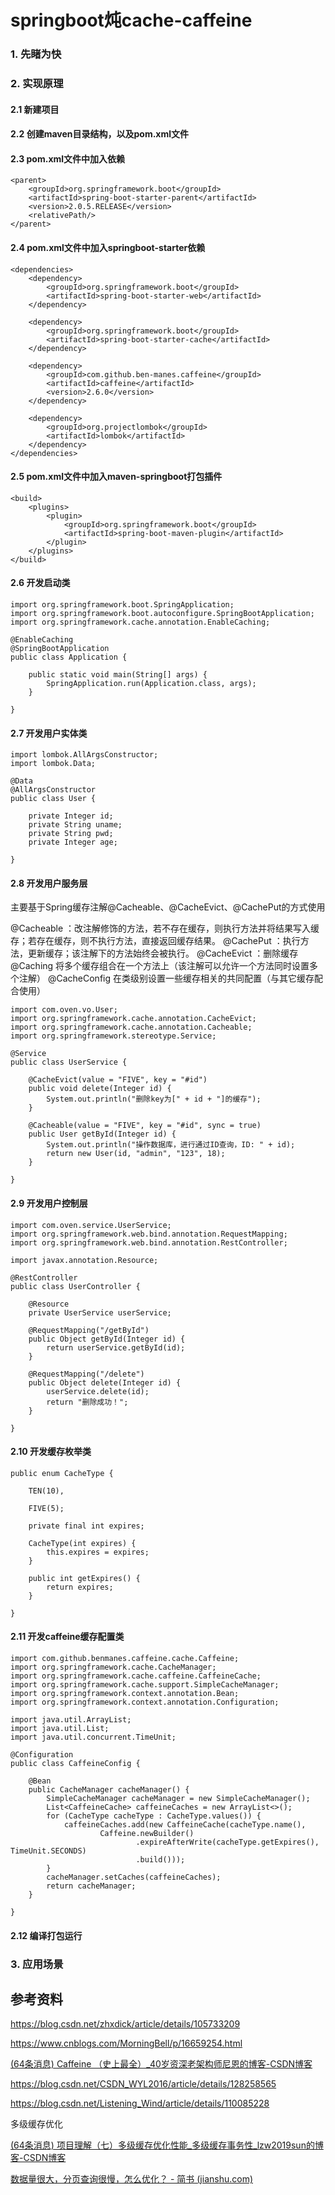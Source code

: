 

# springboot炖cache-caffeine

### 1. 先睹为快



### 2. 实现原理

#### 2.1 新建项目



#### 2.2 创建maven目录结构，以及pom.xml文件



#### 2.3 pom.xml文件中加入依赖

```
<parent>
    <groupId>org.springframework.boot</groupId>
    <artifactId>spring-boot-starter-parent</artifactId>
    <version>2.0.5.RELEASE</version>
    <relativePath/>
</parent>
```



#### 2.4 pom.xml文件中加入springboot-starter依赖

```
<dependencies>
    <dependency>
        <groupId>org.springframework.boot</groupId>
        <artifactId>spring-boot-starter-web</artifactId>
    </dependency>

    <dependency>
        <groupId>org.springframework.boot</groupId>
        <artifactId>spring-boot-starter-cache</artifactId>
    </dependency>

    <dependency>
        <groupId>com.github.ben-manes.caffeine</groupId>
        <artifactId>caffeine</artifactId>
        <version>2.6.0</version>
    </dependency>

    <dependency>
        <groupId>org.projectlombok</groupId>
        <artifactId>lombok</artifactId>
    </dependency>
</dependencies>
```



#### 2.5 pom.xml文件中加入maven-springboot打包插件

```
<build>
    <plugins>
        <plugin>
            <groupId>org.springframework.boot</groupId>
            <artifactId>spring-boot-maven-plugin</artifactId>
        </plugin>
    </plugins>
</build>
```



#### 2.6 开发启动类

```
import org.springframework.boot.SpringApplication;
import org.springframework.boot.autoconfigure.SpringBootApplication;
import org.springframework.cache.annotation.EnableCaching;

@EnableCaching
@SpringBootApplication
public class Application {

    public static void main(String[] args) {
        SpringApplication.run(Application.class, args);
    }

}
```



#### 2.7 开发用户实体类

```
import lombok.AllArgsConstructor;
import lombok.Data;

@Data
@AllArgsConstructor
public class User {

    private Integer id;
    private String uname;
    private String pwd;
    private Integer age;

}
```



#### 2.8 开发用户服务层

主要基于Spring缓存注解@Cacheable、@CacheEvict、@CachePut的方式使用

@Cacheable ：改注解修饰的方法，若不存在缓存，则执行方法并将结果写入缓存；若存在缓存，则不执行方法，直接返回缓存结果。
@CachePut ：执行方法，更新缓存；该注解下的方法始终会被执行。
@CacheEvict ：删除缓存
@Caching 将多个缓存组合在一个方法上（该注解可以允许一个方法同时设置多个注解）
@CacheConfig 在类级别设置一些缓存相关的共同配置（与其它缓存配合使用）

```
import com.oven.vo.User;
import org.springframework.cache.annotation.CacheEvict;
import org.springframework.cache.annotation.Cacheable;
import org.springframework.stereotype.Service;

@Service
public class UserService {

    @CacheEvict(value = "FIVE", key = "#id")
    public void delete(Integer id) {
        System.out.println("删除key为[" + id + "]的缓存");
    }

    @Cacheable(value = "FIVE", key = "#id", sync = true)
    public User getById(Integer id) {
        System.out.println("操作数据库，进行通过ID查询，ID: " + id);
        return new User(id, "admin", "123", 18);
    }

}
```



#### 2.9 开发用户控制层

```
import com.oven.service.UserService;
import org.springframework.web.bind.annotation.RequestMapping;
import org.springframework.web.bind.annotation.RestController;

import javax.annotation.Resource;

@RestController
public class UserController {

    @Resource
    private UserService userService;

    @RequestMapping("/getById")
    public Object getById(Integer id) {
        return userService.getById(id);
    }

    @RequestMapping("/delete")
    public Object delete(Integer id) {
        userService.delete(id);
        return "删除成功！";
    }

}
```



#### 2.10 开发缓存枚举类

```
public enum CacheType {

    TEN(10),

    FIVE(5);

    private final int expires;

    CacheType(int expires) {
        this.expires = expires;
    }

    public int getExpires() {
        return expires;
    }

}
```



#### 2.11 开发caffeine缓存配置类

```
import com.github.benmanes.caffeine.cache.Caffeine;
import org.springframework.cache.CacheManager;
import org.springframework.cache.caffeine.CaffeineCache;
import org.springframework.cache.support.SimpleCacheManager;
import org.springframework.context.annotation.Bean;
import org.springframework.context.annotation.Configuration;

import java.util.ArrayList;
import java.util.List;
import java.util.concurrent.TimeUnit;

@Configuration
public class CaffeineConfig {

    @Bean
    public CacheManager cacheManager() {
        SimpleCacheManager cacheManager = new SimpleCacheManager();
        List<CaffeineCache> caffeineCaches = new ArrayList<>();
        for (CacheType cacheType : CacheType.values()) {
            caffeineCaches.add(new CaffeineCache(cacheType.name(),
                    Caffeine.newBuilder()
                            .expireAfterWrite(cacheType.getExpires(), TimeUnit.SECONDS)
                            .build()));
        }
        cacheManager.setCaches(caffeineCaches);
        return cacheManager;
    }

}
```



#### 2.12 编译打包运行

### 3. 应用场景



## 参考资料

https://blog.csdn.net/zhxdick/article/details/105733209

https://www.cnblogs.com/MorningBell/p/16659254.html

[(64条消息) Caffeine （史上最全）_40岁资深老架构师尼恩的博客-CSDN博客](https://blog.csdn.net/crazymakercircle/article/details/113751575)

https://blog.csdn.net/CSDN_WYL2016/article/details/128258565

https://blog.csdn.net/Listening_Wind/article/details/110085228

多级缓存优化

[(64条消息) 项目理解（七）多级缓存优化性能_多级缓存事务性_lzw2019sun的博客-CSDN博客](https://blog.csdn.net/liuzewei2015/article/details/99706438)

[数据量很大，分页查询很慢，怎么优化？ - 简书 (jianshu.com)](https://www.jianshu.com/p/864d0bd80115)